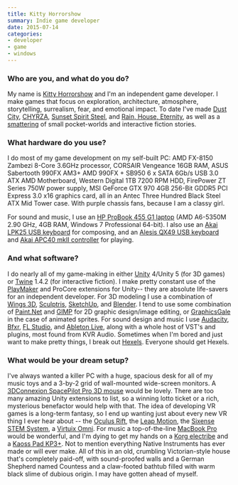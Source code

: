 ```yaml
---
title: Kitty Horrorshow
summary: Indie game developer
date: 2015-07-14
categories:
- developer
- game
- windows
---
```


### Who are you, and what do you do?

My name is [Kitty Horrorshow](https://twitter.com/kittyhorrorshow "Kitty's Twitter account") and I'm an independent game developer. I make games that focus on exploration, architecture, atmosphere, storytelling, surrealism, fear, and emotional impact. To date I've made [Dust City][dust-city], [CHYRZA][], [Sunset Spirit Steel][sunset-spirit-steel], and [Rain, House, Eternity][rain-house-eternity], as well as a [smattering](http://kittyhorrorshow.itch.io/ "Kitty's games.") of small pocket-worlds and interactive fiction stories.

### What hardware do you use?

I do most of my game development on my self-built PC: AMD FX-8150 Zambezi 8-Core 3.6GHz processor, CORSAIR Vengeance 16GB RAM, ASUS Sabertooth 990FX AM3+ AMD 990FX + SB950 6 x SATA 6Gb/s USB 3.0 ATX AMD Motherboard, Western Digital 1TB 7200 RPM HDD, FirePower ZT Series 750W power supply, MSI GeForce GTX 970 4GB 256-Bit GDDR5 PCI Express 3.0 x16 graphics card, all in an Antec Three Hundred Black Steel ATX Mid Tower case. With purple chassis fans, because I am a classy girl.

For sound and music, I use an [HP ProBook 455 G1 laptop][probook-455-g1] (AMD A6-5350M 2.90 GHz, 4GB RAM, Windows 7 Professional 64-bit). I also use an [Akai LPK25 USB keyboard][lpk25] for composing, and an [Alesis QX49 USB keyboard][qx49] and [Akai APC40 mkII controller][apc40-mkii] for playing.

### And what software?

I do nearly all of my game-making in either [Unity][] 4/Unity 5 (for 3D games) or [Twine][] 1.4.2 (for interactive fiction). I make pretty constant use of the [PlayMaker][] and ProCore extensions for Unity-- they are absolute life-savers for an independent developer. For 3D modeling I use a combination of [Wings 3D][wings-3d], [Sculptris][], [SketchUp][], and [Blender][]. I tend to use some combination of [Paint.Net][] and [GIMP][] for 2D graphic design/image editing, or [GraphicsGale][] in the case of animated sprites. For sound design and music I use [Audacity][], [Bfxr][], [FL Studio][fl-studio], and [Ableton Live][live], along with a whole host of VST's and plugins, most found from KVR Audio. Sometimes when I'm bored and just want to make pretty things, I break out [Hexels][]. Everyone should get Hexels.

### What would be your dream setup?

I've always wanted a killer PC with a huge, spacious desk for all of my music toys and a 3-by-2 grid of wall-mounted wide-screen monitors. A [3DConnexion SpacePilot Pro 3D mouse][spacepilot-pro] would be lovely. There are too many amazing Unity extensions to list, so a winning lotto ticket or a rich, mysterious benefactor would help with that. The idea of developing VR games is a long-term fantasy, so I end up wanting just about every new VR thing I ever hear about -- the [Oculus Rift][rift], the [Leap Motion][leap-motion-controller], the [Sixense STEM System][stem-system], a [Virtuix Omni][omni]. For music a top-of-the-line [MacBook Pro][macbook-pro] would be wonderful, and I'm dying to get my hands on a [Korg electribe][electribe] and a [Kaoss Pad KP3+][kaoss-pad-kp3-plus]. Not to mention everything Native Instruments has ever made or will ever make. All of this in an old, crumbling Victorian-style house that's completely paid-off, with sound-proofed walls and a German Shepherd named Countess and a claw-footed bathtub filled with warm black slime of dubious origin. I may have gotten ahead of myself.

[apc40-mkii]: http://web.archive.org/web/20170708005355/http://www.akaipro.com:80/product/apc40-mkii "An Ableton Live controller."
[audacity]: https://sourceforge.net/projects/audacity/ "An open-source, cross-platform audio editor."
[bfxr]: https://www.bfxr.net/ "An audio generator tool, often used for games."
[blender]: https://www.blender.org/ "A free, open-source 3D renderer."
[chyrza]: https://kittyhorrorshow.itch.io/chyrza "A first-person horror game."
[dust-city]: https://kittyhorrorshow.itch.io/dust-city "A 3D adventure game."
[electribe]: https://www.korg.com/sg/products/dj/electribe/index.php "A musical sequencer."
[fl-studio]: https://www.image-line.com/ "An audio editor for Windows."
[gimp]: https://www.gimp.org/ "An open-source image editor."
[graphicsgale]: https://graphicsgale.com/us/ "A pixel art editor for Windows."
[hexels]: https://marmoset.co/hexels/ "A pixel image editor."
[kaoss-pad-kp3-plus]: http://web.archive.org/web/20230706193716/https://www.korg.com/us/products/dj/kaoss_pad_kp3_plus/ "An effects and sampler device."
[leap-motion-controller]: http://web.archive.org/web/20230721124442/https://www.ultraleap.com/product/ "A spatial motion-sensing device."
[live]: https://www.ableton.com/en/live/ "Musical creation software."
[lpk25]: http://web.archive.org/web/20170704151801/http://www.akaipro.com:80/product/lpk25 "A USB MIDI controller."
[macbook-pro]: https://www.apple.com/macbook-pro/ "A laptop."
[omni]: https://www.virtuix.com/ "A virtual reality immersion system."
[paint.net]: https://www.getpaint.net/index.html "An image editor for Windows."
[playmaker]: https://hutonggames.com/ "A visual scripting tool for Unity."
[probook-455-g1]: http://web.archive.org/web/20160607123016/http://www.amazon.com:80/HP-ProBook-455-Professional-Performance/dp/B00GQVWZRS "A PC laptop."
[qx49]: https://www.alesis.com/products/legacy/qx49 "A 49-key USB MIDI controller."
[rain-house-eternity]: https://kittyhorrorshow.itch.io/rain-house-eternity "A video game."
[rift]: https://en.wikipedia.org/wiki/Oculus_Rift "A virtual reality helmet."
[sculptris]: http://web.archive.org/web/20220714173103/https://zbrushcore.com/mini/ "3D sculpting software."
[sketchup]: https://www.sketchup.com/ "3D modeling software."
[spacepilot-pro]: http://web.archive.org/web/20190506094029/https://www.3dconnexion.com/products/spacemouse/spacepilot-pro.html "A 3D mouse."
[stem-system]: http://penumbrainc.com/wireless "A wireless motion tracking system."
[sunset-spirit-steel]: https://kittyhorrorshow.itch.io/sunset "An exploration adventure game."
[twine]: http://twinery.org/ "A tool for creating non-linear stories."
[unity]: https://unity.com/products "A cross-platform game development tool."
[wings-3d]: http://www.wings3d.com/ "A polygon renderer."
